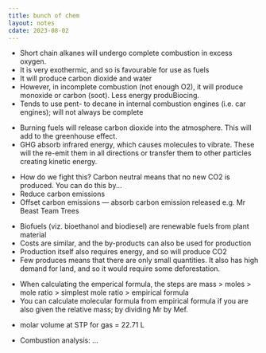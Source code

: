 ```yaml
---
title: bunch of chem
layout: notes
cdate: 2023-08-02
---
```


- Short chain alkanes will undergo complete combustion in excess oxygen.
- It is very exothermic, and so is favourable for use as fuels
- It will produce carbon dioxide and water
- However, in incomplete combustion (not enough O2), it will produce monoxide or carbon (soot). Less energy produBiocing.
- Tends to use pent- to decane in internal combustion engines (i.e. car engines); will not always be complete
+ Burning fuels will release carbon dioxide into the atmosphere. This will add to the greenhouse effect.
+ GHG absorb infrared energy, which causes molecules to vibrate. These will the re-emit them in all directions or transfer them to other particles creating kinetic energy.
- How do we fight this? Carbon neutral means that no new CO2 is produced. You can do this by...
- Reduce carbon emissions
- Offset carbon emissions — absorb carbon emission released e.g. Mr Beast Team Trees
+ Biofuels (viz. bioethanol and biodiesel) are renewable fuels from plant material
+ Costs are similar, and the by-products can also be used for production
+ Production itself also requires energy, and so will produce CO2
+ Few produces means that there are only small quantities. It also has high demand for land, and so it would require some deforestation.
- When calculating the emperical formula, the steps are mass > moles > mole ratio > simplest mole ratio > empirical formula
- You can calculate molecular formula from empirical formula if you are also given the relative mass; by dividing Mr by Mef.
+ molar volume at STP for gas = 22.71 L
- Combustion analysis: ...